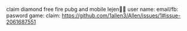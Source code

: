 claim diamond free fire pubg and mobile lejen💎💎
user name:
email/fb:
pasword 
game:
claim:
https://github.com/1allen3/Allen/issues/1#issue-2061687551

